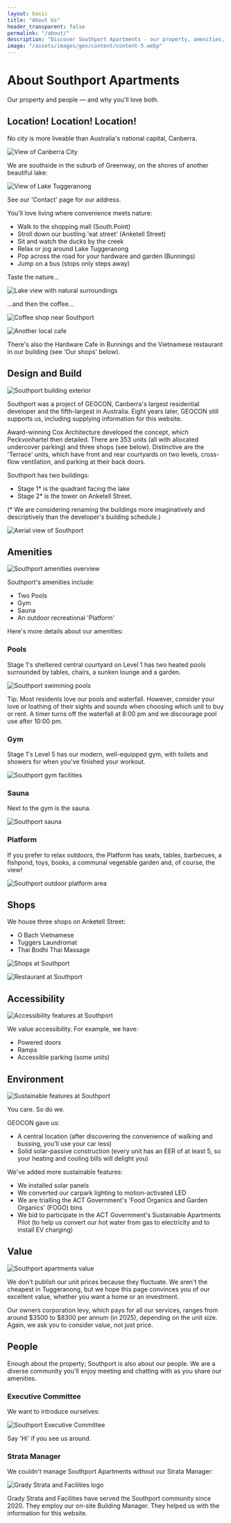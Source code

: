 ```yaml
---
layout: basic
title: "About Us"
header_transparent: false
permalink: "/about/"
description: "Discover Southport Apartments - our property, amenities, and community in the heart of Greenway, Canberra."
image: "/assets/images/gen/content/content-5.webp"
---
```


# About Southport Apartments

Our property and people — and why you'll love both.

## Location! Location! Location!

No city is more liveable than Australia's national capital, Canberra.

![View of Canberra City](./attachments/1-ABOUT-attachment-002.jpeg)

We are southside in the suburb of Greenway, on the shores of another beautiful lake:

![View of Lake Tuggeranong](./attachments/1-ABOUT-attachment-003.jpeg)

See our 'Contact' page for our address.

You'll love living where convenience meets nature:

- Walk to the shopping mall (South.Point)
- Stroll down our bustling 'eat street' (Anketell Street)
- Sit and watch the ducks by the creek
- Relax or jog around Lake Tuggeranong
- Pop across the road for your hardware and garden (Bunnings)
- Jump on a bus (stops only steps away)

Taste the nature…

![Lake view with natural surroundings](./attachments/1-ABOUT-attachment-004.jpg)

…and then the coffee…

![Coffee shop near Southport](./attachments/1-ABOUT-attachment-005.jpg)

![Another local cafe](./attachments/1-ABOUT-attachment-006.jpg)

There's also the Hardware Cafe in Bunnings and the Vietnamese restaurant in our building (see 'Our shops' below).

## Design and Build

![Southport building exterior](./attachments/1-ABOUT-attachment-007.jpg)

Southport was a project of GEOCON, Canberra's largest residential developer and the fifth-largest in Australia. Eight years later, GEOCON still supports us, including supplying information for this website.

Award-winning Cox Architecture developed the concept, which Peckvonhartel then detailed. There are 353 units (all with allocated undercover parking) and three shops (see below). Distinctive are the 'Terrace' units, which
have front and rear courtyards on two levels, cross-flow ventilation, and parking at their back doors.

Southport has two buildings:

- Stage 1\* is the quadrant facing the lake
- Stage 2\* is the tower on Anketell Street.

(\* We are considering renaming the buildings more imaginatively and descriptively than the developer's building schedule.)

![Aerial view of Southport](./attachments/1-ABOUT-attachment-008.jpg)

## Amenities

![Southport amenities overview](./attachments/1-ABOUT-attachment-009.jpg)

Southport's amenities include:

- Two Pools
- Gym
- Sauna
- An outdoor recreational 'Platform'

Here's more details about our amenities:

### Pools

Stage 1's sheltered central courtyard on Level 1 has two heated pools surrounded by tables, chairs, a sunken lounge and a garden.

![Southport swimming pools](./attachments/1-ABOUT-attachment-010.jpg)

Tip: Most residents love our pools and waterfall. However, consider your love or loathing of their sights and sounds when choosing which unit to buy or rent. A timer turns off the waterfall at 8:00 pm and we discourage
pool use after 10:00 pm.

### Gym

Stage 1's Level 5 has our modern, well-equipped gym, with toilets and showers for when you've finished your workout.

![Southport gym facilities](./attachments/1-ABOUT-attachment-011.jpg)

### Sauna

Next to the gym is the sauna.

![Southport sauna](./attachments/1-ABOUT-attachment-012.jpg)

### Platform

If you prefer to relax outdoors, the Platform has seats, tables, barbecues, a fishpond, toys, books, a communal vegetable garden and, of course, the view!

![Southport outdoor platform area](./attachments/1-ABOUT-attachment-013.jpg)

## Shops

We house three shops on Anketell Street:

- O Bach Vietnamese
- Tuggers Laundromat
- Thai Bodhi Thai Massage

![Shops at Southport](./attachments/1-ABOUT-attachment-014.jpg)

![Restaurant at Southport](./attachments/1-ABOUT-attachment-015.jpg)

## Accessibility

![Accessibility features at Southport](./attachments/1-ABOUT-attachment-016.jpg)

We value accessibility. For example, we have:

- Powered doors
- Ramps
- Accessible parking (some units)

## Environment

![Sustainable features at Southport](./attachments/1-ABOUT-attachment-017.jpg)

You care. So do we.

GEOCON gave us:

- A central location (after discovering the convenience of walking and bussing, you'll use your car less)
- Solid solar-passive construction (every unit has an EER of at least 5, so your heating and cooling bills will delight you)

We've added more sustainable features:

- We installed solar panels
- We converted our carpark lighting to motion-activated LED
- We are trialling the ACT Government's 'Food Organics and Garden Organics' (FOGO) bins
- We bid to participate in the ACT Government's Sustainable Apartments Pilot (to help us convert our hot water from gas to electricity and to install EV charging)

## Value

![Southport apartments value](./attachments/1-ABOUT-attachment-018.jpg)

We don't publish our unit prices because they fluctuate. We aren't the cheapest in Tuggeranong, but we hope this page convinces you of our excellent value, whether you want a home or an investment.

Our owners corporation levy, which pays for all our services, ranges from around $3500 to $8300 per annum (in 2025), depending on the unit size. Again, we ask you to consider value, not just price.

## People

Enough about the property; Southport is also about our people. We are a diverse community you'll enjoy meeting and chatting with as you share our amenities.

### Executive Committee

We want to introduce ourselves:

![Southport Executive Committee](./attachments/1-ABOUT-attachment-019.jpg)

Say 'Hi' if you see us around.

### Strata Manager

We couldn't manage Southport Apartments without our Strata Manager:

![Grady Strata and Facilities logo](./attachments/1-ABOUT-attachment-020.jpg)

Grady Strata and Facilities have served the Southport community since 2020. They employ our on-site Building Manager. They helped us with the information for this website.
